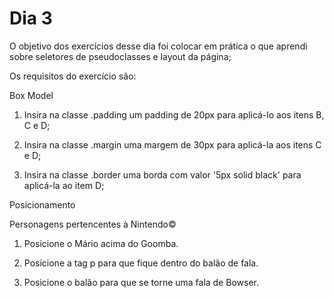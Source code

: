 # Dia 3

O objetivo dos exercícios desse dia foi colocar em prática o que aprendi sobre seletores de pseudoclasses e layout da página;

Os requisitos do exercício são:

Box Model

1. Insira na classe .padding um padding de 20px para aplicá-lo aos itens B, C e D;

2. Insira na classe .margin uma margem de 30px para aplicá-la aos itens C e D;

3. Insira na classe .border uma borda com valor '5px solid black' para aplicá-la ao item D;

Posicionamento

Personagens pertencentes à Nintendo©

1. Posicione o Mário acima do Goomba.

2. Posicione a tag p para que fique dentro do balão de fala.

3. Posicione o balão para que se torne uma fala de Bowser.
